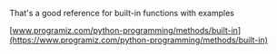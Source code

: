 That's a good reference for built-in functions with examples

[www.programiz.com/python-programming/methods/built-in](https://www.programiz.com/python-programming/methods/built-in)
